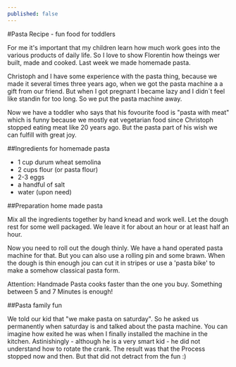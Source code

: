 ```yaml
---
published: false
---
```


#Pasta Recipe - fun food for toddlers

For me it's important that my children learn how much work goes into the various products of daily life. So I love to show Florentin how theings wer built, made and cooked. Last week we made homemade pasta.

Christoph and I have some experience with the pasta thing, because we made it several times three years ago, when we got the pasta machine a a gift from our friend. But when I got pregnant I became lazy and I didn´t feel like standin for too long. So we put the pasta machine away.

Now we have a toddler who says that his fovourite food is "pasta with meat" which is funny because we mostly eat vegetarian food since Christoph stopped eating meat like 20 years ago. But the pasta part of his wish we can fulfill with great joy.

##Ingredients for homemade pasta

- 1 cup durum wheat semolina
- 2 cups flour (or pasta flour)
- 2-3 eggs
- a handful of salt
- water (upon need)

##Preparation home made pasta

Mix all the ingredients together by hand knead and work well. Let the dough rest for some well packaged. We leave it for about an hour or at least half an hour.

Now you need to roll out the dough thinly. We have a hand operated pasta machine for that. But you can also use a rolling pin and some brawn. When the dough is thin enough jou can cut it in stripes or use a 'pasta bike' to make a somehow classical pasta form.

Attention: Handmade Pasta cooks faster than the one you buy. Something between 5 and 7 Minutes is enough!

##Pasta family fun

We told our kid that "we make pasta on saturday". So he asked us permanently when saturday is and talked about the pasta machine. You can imagine how exited he was when I finally installed the machine in the kitchen. Astinishingly - although he is a very smart kid - he did not understand how to rotate the crank. The result was that the Process stopped now and then. But that did not detract from the fun :)









